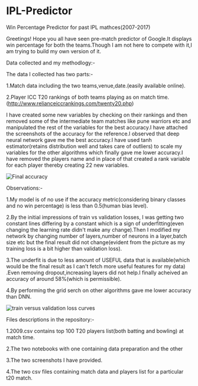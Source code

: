 # IPL-Predictor
Win Percentage Predictor for past IPL mathces(2007-2017)

Greetings!
Hope you all have seen pre-match predictor of Google.It displays win percentage for both the teams.Though I am not here to compete with it,I am trying to build my own version of it.


Data collected and my methodlogy:-

The data I collected has two parts:-

1.Match data including the two teams,venue,date.(easily available online).

2.Player ICC T20 rankings of both teams playing as on match time.(http://www.relianceiccrankings.com/twenty20.php)

I have created some new variables by checking on their rankings and then removed some of the intermediate team matches like pune warriors etc and manipulated the rest of the variables for the best accuracy.I have attached the screenshots of the accuracy for the reference.I observed that deep neural network gave me the best accuracy.I have used tanh estimator(retains distribution well and takes care of outliers) to scale my variables for the other algorithms which finally gave me lower accuracy.I have removed the players name and in place of that created a rank variable for each player thereby creating 22 new variables.

![Final accuracy](https://github.com/themendu/IPL-Predictor/blob/master/screenshot2.png)


Observations:-

1.My model is of no use if the accuracy metric(considering binary classes and no win percentage) is less than 0.5(human bias level).

2.By the initial impressions of train vs validation losses, I was getting two constant lines differing by a constant which is a sign of underfitting(even changing the learning rate didn't make any change).Then I modified my network by changing number of layers,number of neurons in a layer,batch size etc but the final result did not change(evident from the picture as my training loss is a bit higher than validation loss).

3.The underfit is due to less amount of USEFUL data that is available(which would be the final result as I can't fetch more useful features for my data) .Even removing dropout,increasing layers did not help.I finally acheived an accuracy of around 58%(which is permissible).

4.By performing the grid serch on other algorithms gave me lower accuracy than DNN.


![train versus validation loss curves](https://github.com/themendu/IPL-Predictor/blob/master/screenshot1.png)



Files descriptions in the repository:-

1.2009.csv contains top 100 T20 players list(both batting and bowling) at match time.

2.The two notebooks with one containing data preparation and the other 

3.The two screenshots I have provided.

4.The two csv files containing match data and players list for a particular t20 match.


